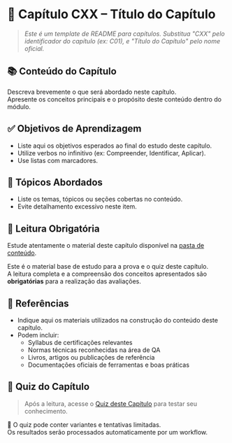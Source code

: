 # 📘 Capítulo CXX – Título do Capítulo

> *Este é um template de README para capítulos. Substitua "CXX" pelo identificador do capítulo (ex: C01), e "Título do Capítulo" pelo nome oficial.*

## 📚 Conteúdo do Capítulo

Descreva brevemente o que será abordado neste capítulo.  
Apresente os conceitos principais e o propósito deste conteúdo dentro do módulo.

## ✅ Objetivos de Aprendizagem

- Liste aqui os objetivos esperados ao final do estudo deste capítulo.
- Utilize verbos no infinitivo (ex: Compreender, Identificar, Aplicar).
- Use listas com marcadores.

## 📌 Tópicos Abordados

- Liste os temas, tópicos ou seções cobertas no conteúdo.
- Evite detalhamento excessivo neste item.

## 📄 Leitura Obrigatória

Estude atentamente o material deste capítulo disponível na [pasta de conteúdo](./conteudo/README.md).

Este é o material base de estudo para a prova e o quiz deste capítulo.  
A leitura completa e a compreensão dos conceitos apresentados são **obrigatórias** para a realização das avaliações.

## 🔗 Referências

- Indique aqui os materiais utilizados na construção do conteúdo deste capítulo.
- Podem incluir:
  - Syllabus de certificações relevantes
  - Normas técnicas reconhecidas na área de QA
  - Livros, artigos ou publicações de referência
  - Documentações oficiais de ferramentas e boas práticas

## 📝 Quiz do Capítulo

> Após a leitura, acesse o [Quiz deste Capítulo](./quiz/quiz-perguntas.json) para testar seu conhecimento.

🧠 O quiz pode conter variantes e tentativas limitadas.  
Os resultados serão processados automaticamente por um workflow.